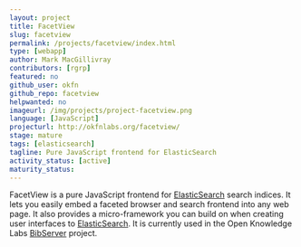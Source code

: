 ```yaml
---
layout: project
title: FacetView
slug: facetview
permalink: /projects/facetview/index.html
type: [webapp]
author: Mark MacGillivray
contributors: [rgrp]
featured: no
github_user: okfn
github_repo: facetview
helpwanted: no
imageurl: /img/projects/project-facetview.png
language: [JavaScript]
projecturl: http://okfnlabs.org/facetview/
stage: mature
tags: [elasticsearch]
tagline: Pure JavaScript frontend for ElasticSearch
activity_status: [active]
maturity_status:
---
```


FacetView is a pure JavaScript frontend for
[ElasticSearch](http://www.elasticsearch.org/) search indices.  It
lets you easily embed a faceted browser and search frontend into any
web page. It also provides a micro-framework you can build on when
creating user interfaces to
[ElasticSearch](http://www.elasticsearch.org/).  It is currently used
in the Open Knowledge Labs [BibServer](/projects/bibserver/) project.
